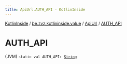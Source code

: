 ```yaml
---
title: ApiUrl.AUTH_API - KotlinInside
---
```


[KotlinInside](../../index.html) / [be.zvz.kotlininside.value](../index.html) / [ApiUrl](index.html) / [AUTH_API](./-a-u-t-h_-a-p-i.html)

# AUTH_API

(JVM) `static val AUTH_API: `[`String`](https://kotlinlang.org/api/latest/jvm/stdlib/kotlin/-string/index.html)